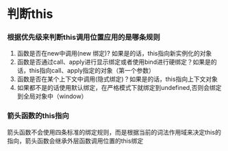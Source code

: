 # 判断this
### 根据优先级来判断this调用位置应用的是哪条规则
1. 函数是否在new中调用(new 绑定)? 如果是的话，this指向新实例化的对象
2. 函数是否通过call、apply进行显示绑定或者使用bind进行硬绑定？如果是的话，this指向call、apply指定的对象（第一个参数）
3. 函数是否在某个上下文中调用(隐式绑定)？如果是的话，this指向上下文对象
4. 如果都不是的话使用默认绑定，在严格模式下就绑定到undefined,否则会绑定到全局对象中（window）

### 箭头函数的this指向
箭头函数不会使用四条标准的绑定规则，而是根据当前的词法作用域来决定this的指向，箭头函数会继承外层函数调用位置的this绑定